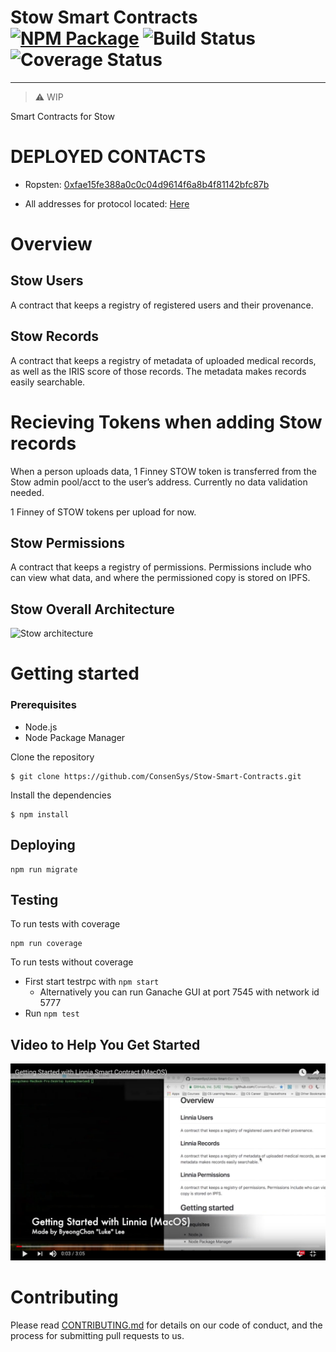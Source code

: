 # Stow Smart Contracts [![NPM Package](https://img.shields.io/npm/v/@stowprotocol/stow-smart-contracts.svg?style=flat-square)](https://www.npmjs.com/package/@stowprotocol/stow-smart-contracts) ![Build Status](https://circleci.com/gh/ConsenSys/Stow-Smart-Contracts.png?circle-token=:circle-token&style=shield) ![Coverage Status](https://codecov.io/gh/ConsenSys/Stow-Smart-Contracts/branch/master/graph/badge.svg)
---
> :warning: WIP

Smart Contracts for Stow

# DEPLOYED CONTACTS

- Ropsten: [0xfae15fe388a0c0c04d9614f6a8b4f81142bfc87b](https://ropsten.etherscan.io/address/0xfae15fe388a0c0c04d9614f6a8b4f81142bfc87b)

- All addresses for protocol located: [Here](https://github.com/ConsenSys/stow-addresses)

# Overview
## Stow Users
A contract that keeps a registry of registered users and their provenance.

## Stow Records
A contract that keeps a registry of metadata of uploaded medical records, as well as the IRIS score of those records. The metadata makes records easily searchable.

# Recieving Tokens when adding Stow records

When a person uploads data, 1 Finney STOW token is transferred from the Stow admin pool/acct to the user’s address.
Currently no data validation needed.

1 Finney of STOW tokens per upload for now.

## Stow Permissions
A contract that keeps a registry of permissions. Permissions include who can view what data, and where the permissioned copy is stored on IPFS.

## Stow Overall Architecture 
![Stow architecture](images/stow_architecture_chart.png)

# Getting started

### Prerequisites
* Node.js
* Node Package Manager

Clone the repository
```
$ git clone https://github.com/ConsenSys/Stow-Smart-Contracts.git
```

Install the dependencies
```
$ npm install
```

## Deploying
```
npm run migrate
```

## Testing
To run tests with coverage
```
npm run coverage
```

To run tests without coverage
- First start testrpc with `npm start`
  - Alternatively you can run Ganache GUI at port 7545 with network id 5777
- Run `npm test`

## Video to Help You Get Started

[![Video to Get You Started with Stow Smart Contract](images/getting-started-with-stow.png)](https://www.youtube.com/watch?v=9RzCvB_Gvvo&t)

# Contributing

Please read [CONTRIBUTING.md](https://github.com/ConsenSys/stow-resources/blob/master/CONTRIBUTING.md) for details on our code of conduct, and the process for submitting pull requests to us.
